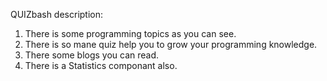 QUIZbash description: 
1. There is some programming topics as you can see.
2. There is so mane quiz help you to grow your programming knowledge.
3. There some blogs you can read.
4. There is a Statistics componant also.